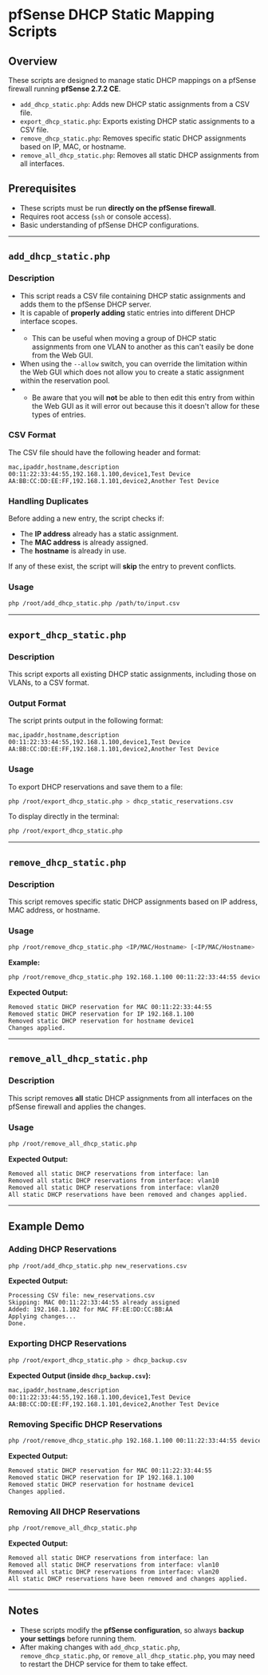 # pfSense DHCP Static Mapping Scripts

## Overview
These scripts are designed to manage static DHCP mappings on a pfSense firewall running **pfSense 2.7.2 CE**.

- `add_dhcp_static.php`: Adds new DHCP static assignments from a CSV file.
- `export_dhcp_static.php`: Exports existing DHCP static assignments to a CSV file.
- `remove_dhcp_static.php`: Removes specific static DHCP assignments based on IP, MAC, or hostname.
- `remove_all_dhcp_static.php`: Removes all static DHCP assignments from all interfaces.

## Prerequisites
- These scripts must be run **directly on the pfSense firewall**.
- Requires root access (`ssh` or console access).
- Basic understanding of pfSense DHCP configurations.

---

## `add_dhcp_static.php`

### Description
* This script reads a CSV file containing DHCP static assignments and adds them to the pfSense DHCP server.
* It is capable of **properly adding** static entries into different DHCP interface scopes.
* * This can be useful when moving a group of DHCP static assignments from one VLAN to another as this can't easily be done from the Web GUI.
* When using the `--allow` switch, you can override the limitation within the Web GUI which does not allow you to create a static assignment within the reservation pool.
* * Be aware that you will **not** be able to then edit this entry from within the Web GUI as it will error out because this it doesn't allow for these types of entries.

### CSV Format
The CSV file should have the following header and format:
```
mac,ipaddr,hostname,description
00:11:22:33:44:55,192.168.1.100,device1,Test Device
AA:BB:CC:DD:EE:FF,192.168.1.101,device2,Another Test Device
```

### Handling Duplicates
Before adding a new entry, the script checks if:
- The **IP address** already has a static assignment.
- The **MAC address** is already assigned.
- The **hostname** is already in use.

If any of these exist, the script will **skip** the entry to prevent conflicts.

### Usage
```sh
php /root/add_dhcp_static.php /path/to/input.csv
```

---

## `export_dhcp_static.php`

### Description
This script exports all existing DHCP static assignments, including those on VLANs, to a CSV format.

### Output Format
The script prints output in the following format:
```
mac,ipaddr,hostname,description
00:11:22:33:44:55,192.168.1.100,device1,Test Device
AA:BB:CC:DD:EE:FF,192.168.1.101,device2,Another Test Device
```

### Usage
To export DHCP reservations and save them to a file:
```sh
php /root/export_dhcp_static.php > dhcp_static_reservations.csv
```
To display directly in the terminal:
```sh
php /root/export_dhcp_static.php
```

---

## `remove_dhcp_static.php`

### Description
This script removes specific static DHCP assignments based on IP address, MAC address, or hostname.

### Usage
```sh
php /root/remove_dhcp_static.php <IP/MAC/Hostname> [<IP/MAC/Hostname> ...]
```

**Example:**
```sh
php /root/remove_dhcp_static.php 192.168.1.100 00:11:22:33:44:55 device1
```

**Expected Output:**
```
Removed static DHCP reservation for MAC 00:11:22:33:44:55
Removed static DHCP reservation for IP 192.168.1.100
Removed static DHCP reservation for hostname device1
Changes applied.
```

---

## `remove_all_dhcp_static.php`

### Description
This script removes **all** static DHCP assignments from all interfaces on the pfSense firewall and applies the changes.

### Usage
```sh
php /root/remove_all_dhcp_static.php
```

**Expected Output:**
```
Removed all static DHCP reservations from interface: lan
Removed all static DHCP reservations from interface: vlan10
Removed all static DHCP reservations from interface: vlan20
All static DHCP reservations have been removed and changes applied.
```

---

## Example Demo
### Adding DHCP Reservations
```sh
php /root/add_dhcp_static.php new_reservations.csv
```
**Expected Output:**
```
Processing CSV file: new_reservations.csv
Skipping: MAC 00:11:22:33:44:55 already assigned
Added: 192.168.1.102 for MAC FF:EE:DD:CC:BB:AA
Applying changes...
Done.
```

### Exporting DHCP Reservations
```sh
php /root/export_dhcp_static.php > dhcp_backup.csv
```
**Expected Output (inside `dhcp_backup.csv`):**
```
mac,ipaddr,hostname,description
00:11:22:33:44:55,192.168.1.100,device1,Test Device
AA:BB:CC:DD:EE:FF,192.168.1.101,device2,Another Test Device
```

### Removing Specific DHCP Reservations
```sh
php /root/remove_dhcp_static.php 192.168.1.100 00:11:22:33:44:55 device1
```
**Expected Output:**
```
Removed static DHCP reservation for MAC 00:11:22:33:44:55
Removed static DHCP reservation for IP 192.168.1.100
Removed static DHCP reservation for hostname device1
Changes applied.
```

### Removing All DHCP Reservations
```sh
php /root/remove_all_dhcp_static.php
```
**Expected Output:**
```
Removed all static DHCP reservations from interface: lan
Removed all static DHCP reservations from interface: vlan10
Removed all static DHCP reservations from interface: vlan20
All static DHCP reservations have been removed and changes applied.
```

---

## Notes
- These scripts modify the **pfSense configuration**, so always **backup your settings** before running them.
- After making changes with `add_dhcp_static.php`, `remove_dhcp_static.php`, or `remove_all_dhcp_static.php`, you may need to restart the DHCP service for them to take effect.

